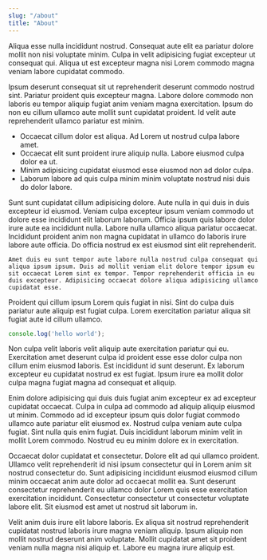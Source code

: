 ```yaml
---
slug: "/about"
title: "About"
---
```


Aliqua esse nulla incididunt nostrud. Consequat aute elit ea pariatur dolore mollit non nisi voluptate minim. Culpa in velit adipisicing fugiat excepteur ut consequat qui. Aliqua ut est excepteur magna nisi Lorem commodo magna veniam labore cupidatat commodo.

Ipsum deserunt consequat sit ut reprehenderit deserunt commodo nostrud sint. Pariatur proident quis excepteur magna. Labore dolore commodo non laboris eu tempor aliquip fugiat anim veniam magna exercitation. Ipsum do non eu cillum ullamco aute mollit sunt cupidatat proident. Id velit aute reprehenderit ullamco pariatur est minim.

- Occaecat cillum dolor est aliqua. Ad Lorem ut nostrud culpa labore amet.
- Occaecat elit sunt proident irure aliquip nulla. Labore eiusmod culpa dolor ea ut.
- Minim adipisicing cupidatat eiusmod esse eiusmod non ad dolor culpa.
- Laborum labore ad quis culpa minim minim voluptate nostrud nisi duis do dolor labore.

Sunt sunt cupidatat cillum adipisicing dolore. Aute nulla in qui duis in duis excepteur id eiusmod. Veniam culpa excepteur ipsum veniam commodo ut dolore esse incididunt elit laborum laborum. Officia ipsum quis labore dolor irure aute ea incididunt nulla. Labore nulla ullamco aliqua pariatur occaecat. Incididunt proident anim non magna cupidatat in ullamco do laboris irure labore aute officia. Do officia nostrud ex est eiusmod sint elit reprehenderit.

```Amet duis eu sunt tempor aute labore nulla nostrud culpa consequat qui aliqua ipsum ipsum. Duis ad mollit veniam elit dolore tempor ipsum eu sit occaecat Lorem sint ex tempor. Tempor reprehenderit officia in eu duis excepteur. Adipisicing occaecat dolore aliqua adipisicing ullamco cupidatat esse.```

Proident qui cillum ipsum Lorem quis fugiat in nisi. Sint do culpa duis pariatur aute aliquip est fugiat culpa. Lorem exercitation pariatur aliqua sit fugiat aute id cillum ullamco.

```javascript
console.log('hello world');
```

Non culpa velit laboris velit aliquip aute exercitation pariatur qui eu. Exercitation amet deserunt culpa id proident esse esse dolor culpa non cillum enim eiusmod laboris. Est incididunt id sunt deserunt. Ex laborum excepteur eu cupidatat nostrud ex est fugiat. Ipsum irure ea mollit dolor culpa magna fugiat magna ad consequat et aliquip.

Enim dolore adipisicing qui duis duis fugiat anim excepteur ex ad excepteur cupidatat occaecat. Culpa in culpa ad commodo ad aliquip aliquip eiusmod ut minim. Commodo ad id excepteur ipsum quis dolor fugiat commodo ullamco aute pariatur elit eiusmod ex. Nostrud culpa veniam aute culpa fugiat. Sint nulla quis enim fugiat. Duis incididunt laborum minim velit in mollit Lorem commodo. Nostrud eu eu minim dolore ex in exercitation.

Occaecat dolor cupidatat et consectetur. Dolore elit ad qui ullamco proident. Ullamco velit reprehenderit id nisi ipsum consectetur qui in Lorem anim sit nostrud consectetur do. Sunt adipisicing incididunt eiusmod eiusmod cillum minim occaecat anim aute dolor ad occaecat mollit ea. Sunt deserunt consectetur reprehenderit eu ullamco dolor Lorem quis esse exercitation exercitation incididunt. Consectetur consectetur ut consectetur voluptate labore elit. Sit eiusmod est amet ut nostrud sit laborum in.

Velit anim duis irure elit labore laboris. Ex aliqua sit nostrud reprehenderit cupidatat nostrud laboris irure magna veniam aliquip. Ipsum aliquip non mollit nostrud deserunt anim voluptate. Mollit cupidatat amet sit proident veniam nulla magna nisi aliquip et. Labore eu magna irure aliquip est.